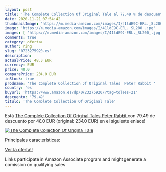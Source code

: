 ```yaml
---
layout: post
title: 'The Complete Collection Of Original Tale al 79.49 % de descuento'
date: 2020-11-21 07:54:42
thumbnailImage: 'https://m.media-amazon.com/images/I/41ldE9C-ERL._SL200_.jpg'
image: 'https://m.media-amazon.com/images/I/41ldE9C-ERL._SL200_.jpg'
images: [ 'https://m.media-amazon.com/images/I/41ldE9C-ERL._SL200_.jpg' ]
comments: true
category: ofertas
author: ring
slug: '0723275920-es'
description:
actualPrice: 48.0 EUR
currency: EUR
price: 48.0
comparePrice: 234.0 EUR
inStock: true
prodname: 'The Complete Collection Of Original Tales  Peter Rabbit '
country: 'es'
buyurl: 'https://www.amazon.es/dp/0723275920/?tag=tolees-21'
descuento: '79.49'
titulo: 'The Complete Collection Of Original Tale'
---
```


Está [The Complete Collection Of Original Tales  Peter Rabbit ](https://www.amazon.es/dp/0723275920/?tag=tolees-21) con 79.49 de descuento por 48.0 EUR (original: 234.0 EUR) en el siguiente enlace!

[![The Complete Collection Of Original Tale](https://m.media-amazon.com/images/I/41ldE9C-ERL._SL200_.jpg)](https://www.amazon.es/dp/0723275920/?tag=tolees-21)

Principales características:


[Ver la oferta!!](https://www.amazon.es/dp/0723275920/?tag=tolees-21)

Links participate in Amazon Associate program and might generate a comission on qualifying sales


